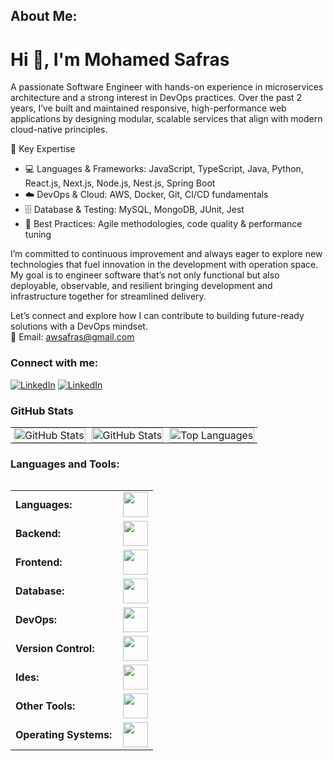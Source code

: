## About Me:
<h1 align="left">Hi 👋, I'm Mohamed Safras</h1>

A passionate Software Engineer with hands-on experience in microservices architecture and a strong interest in DevOps practices. Over the past 2 years, I’ve built and maintained responsive, high-performance web applications by designing modular, scalable services that align with modern cloud-native principles.

🚀 Key Expertise
- 💻 Languages & Frameworks: JavaScript, TypeScript, Java, Python, React.js, Next.js, Node.js, Nest.js, Spring Boot
- ☁️ DevOps & Cloud: AWS, Docker, Git, CI/CD fundamentals
- 🗄️ Database & Testing: MySQL, MongoDB, JUnit, Jest
- 🔧 Best Practices: Agile methodologies, code quality & performance tuning

I’m committed to continuous improvement and always eager to explore new technologies that fuel innovation in the development with operation space. My goal is to engineer software that’s not only functional but also deployable, observable, and resilient bringing development and infrastructure together for streamlined delivery.

Let’s connect and explore how I can contribute to building future-ready solutions with a DevOps mindset. <br/>
📧 Email: awsafras@gmail.com

### Connect with me:
[![LinkedIn](https://img.shields.io/badge/LinkedIn-0077B5?style=for-the-badge&logo=linkedin&logoColor=white)](https://www.linkedin.com/in/a-w-mohamed-safras/)
[![LinkedIn](https://img.shields.io/badge/Instagram-4f5bd5?style=for-the-badge&logo=instagramn&logoColor=white)](https://www.instagram.com/safras_bin_wadoodu)

### GitHub Stats
<div align="center">
 <table>
  <tr>
   <td align="center" style="padding: 0 5px;">
   <img src="https://git-hub-streak-stats.vercel.app?user=Mohamed-safras&theme=dark&hide_border=true&date_format=M%20j%5B%2C%20Y%5D" alt="GitHub Stats" width="100%" />
   </td>
   <td align="center" style="padding: 0 5px;">
   <img src="https://github-readme-stats.vercel.app/api?username=Mohamed-safras&show_icons=true&theme=dark&hide_border=true&count_private=true" alt="GitHub Stats" width="100%" />
   </td>
   <td align="center" style="padding: 0 5px;">
   <img src="https://github-readme-stats.vercel.app/api/top-langs/?username=Mohamed-safras&layout=compact&theme=dark&hide_border=true" alt="Top Languages" width="100%" />
   </td>
  </tr>
 </table>
</div>

### Languages and Tools:
<table align="left">
<tr>
<td style="font-weight: bold; padding-right: 10px; vertical-align: center; border: none;">Languages:</td>
<td><img height="40" src="https://skillicons.dev/icons?i=java,javascript,typescript,python"/></td>
</tr>
<tr>
<td style="font-weight: bold; padding-right: 10px; vertical-align: center; border: none;">Backend:</td>
<td><img height="40" src="https://skillicons.dev/icons?i=spring,maven,hibernate,nodejs,express,nest,fastapi,jest"/></td>
</tr>
<tr>
<td style="font-weight: bold; padding-right: 10px; vertical-align: center;">Frontend:</td>
<td><img height="40" src="https://skillicons.dev/icons?i=react,next,html,css,tailwind,scss,materialui,styledcomponents,redux,figma"/></td>
</tr>
<tr>
<td style="font-weight: bold; padding-right: 10px; vertical-align: center; border: none;">Database:</td>
<td><img height="40" src="https://skillicons.dev/icons?i=mysql,mongodb"/></td>
</tr>
<tr>
<td style="font-weight: bold; padding-right: 10px; vertical-align: center; border: none;">DevOps:</td>
<td><img height="40" src="https://skillicons.dev/icons?i=docker,kubernetes,aws,gcp,jenkins,githubactions"/></td>
</tr>
<tr>
<td style="font-weight: bold; padding-right: 10px; vertical-align: center; border: none;">Version Control:</td>
<td><img height="40" src="https://skillicons.dev/icons?i=git,github,gitlab"/></td>
</tr>
<tr>
<td style="font-weight: bold; padding-right: 10px; vertical-align: center; border: none;">Ides:</td>
<td><img height="40" src="https://skillicons.dev/icons?i=vscode,idea,eclipse,visualstudio,pycharm"/></td>
</tr>
<tr>
<td style="font-weight: bold; padding-right: 10px; vertical-align: center; border: none;">Other Tools:</td>
<td><img height="40" src="https://skillicons.dev/icons?i=kafka,grafana,bash,postman,anaconda"/></td>
</tr>
<tr>
<td style="font-weight: bold; padding-right: 10px; vertical-align: center; border: none;">Operating Systems:</td>
<td><img height="40" src="https://skillicons.dev/icons?i=windows,linux"/></td>
</tr>
</table>

